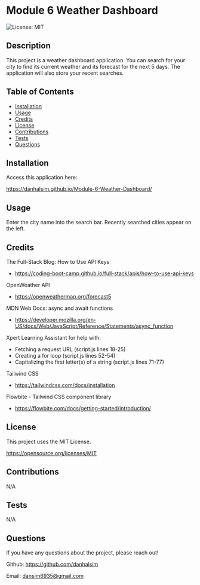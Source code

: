 # Module 6 Weather Dashboard
![License: MIT](https://img.shields.io/badge/License-MIT-yellow.svg)

## Description

This project is a weather dashboard application. You can search for your city to find its current weather and its forecast for the next 5 days. The application will also store your recent searches.

## Table of Contents

- [Installation](#installation)
- [Usage](#usage)
- [Credits](#credits)
- [License](#license)
- [Contributions](#contributions)
- [Tests](#Tests)
- [Questions](#Questions)

## Installation

Access this application here:

https://danhalsim.github.io/Module-6-Weather-Dashboard/

## Usage

Enter the city name into the search bar. Recently searched cities appear on the left.

## Credits

The Full-Stack Blog: How to Use API Keys
- https://coding-boot-camp.github.io/full-stack/apis/how-to-use-api-keys

OpenWeather API
- https://openweathermap.org/forecast5

MDN Web Docs: async and await functions
- https://developer.mozilla.org/en-US/docs/Web/JavaScript/Reference/Statements/async_function

Xpert Learning Assistant for help with:
- Fetching a request URL (script.js lines 18-25)
- Creating a for loop (script.js lines 52-54)
- Capitalizing the first letter(s) of a string (script.js lines 71-77)

Tailwind CSS
- https://tailwindcss.com/docs/installation

Flowbite - Tailwind CSS component library
- https://flowbite.com/docs/getting-started/introduction/

## License

This project uses the MIT License.

https://opensource.org/licenses/MIT 

## Contributions

N/A

## Tests

N/A

## Questions

If you have any questions about the project, please reach out!

Github: https://github.com/danhalsim

Email: dansim6935@gmail.com